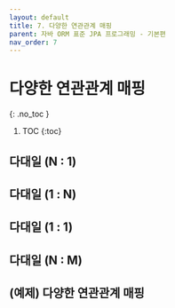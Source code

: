 ```yaml
---
layout: default
title: 7. 다양한 연관관계 매핑
parent: 자바 ORM 표준 JPA 프로그래밍 - 기본편
nav_order: 7
---
```


# 다양한 연관관계 매핑
{: .no_toc }

1. TOC
{:toc}

## 다대일 (N : 1)
## 다대일 (1 : N)
## 다대일 (1 : 1)
## 다대일 (N : M)
## (예제) 다양한 연관관계 매핑